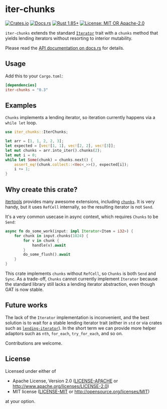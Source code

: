 # iter-chunks

[![Crates.io](https://img.shields.io/crates/v/iter-chunks.svg)](https://crates.io/crates/iter-chunks)
[![Docs.rs](https://docs.rs/iter-chunks/badge.svg)](https://docs.rs/iter-chunks)
[![Rust 1.85+](https://img.shields.io/badge/rust-1.85%2B-orange.svg)](https://github.com/rust-lang/rust/blob/master/RELEASES.md)
[![License: MIT OR Apache-2.0](https://img.shields.io/badge/license-MIT%2FApache--2.0-blue.svg)](#license)

`iter-chunks` extends the standard [`Iterator`] trait with a `chunks` method that yields lending iterators without resorting to interior mutability.

Please read the [API documentation on docs.rs](https://docs.rs/iter-chunks/) for details.

[`Iterator`]: https://doc.rust-lang.org/std/iter/trait.Iterator.html

## Usage

Add this to your `Cargo.toml`:

```toml
[dependencies]
iter-chunks = "0.3"
```

## Examples

`Chunks` implements a lending iterator, so iteration currently happens via a `while let` loop.

```rust
use iter_chunks::IterChunks;

let arr = [1, 1, 2, 2, 3];
let expected = [vec![1, 1], vec![2, 2], vec![3]];
let mut chunks = arr.into_iter().chunks(2);
let mut i = 0;
while let Some(chunk) = chunks.next() {
    assert_eq!(chunk.collect::<Vec<_>>(), expected[i]);
    i += 1;
}
```

## Why create this crate?

[itertools](https://crates.io/crates/itertools) provides many awesome extensions, including [`chunks`](https://docs.rs/itertools/latest/itertools/trait.Itertools.html#method.chunks). It is very handy, but it uses `RefCell` internally, so the resulting iterator is not `Send`.

It's a very common usecase in async context, which requires `Chunks` to be `Send`:

```rust
async fn do_some_work(input: impl Iterator<Item = i32>) {
    for chunk in input.chunks(1024) {
        for v in chunk {
            handle(v).await
        }
        do_some_flush().await
    }
}
```


This crate implements `chunks` without `RefCell`, so `Chunks` is both `Send` and `Sync`. As a trade-off, `Chunks` cannot currently implement `Iterator` because the standard library still lacks a lending iterator abstraction, even though GAT is now stable.

## Future works

The lack of the `Iterator` implementation is inconvenient, and the best solution is to wait for a stable lending iterator trait (either in `std` or via crates such as [`lending-iterator`][lending-iterator]). In the short term we can provide more helper adaptors such as `nth`, `for_each`, `try_for_each`, and so on.

Contributions are welcome.

## License

Licensed under either of

 * Apache License, Version 2.0
   ([LICENSE-APACHE](LICENSE-APACHE) or http://www.apache.org/licenses/LICENSE-2.0)
 * MIT license
   ([LICENSE-MIT](LICENSE-MIT) or http://opensource.org/licenses/MIT)

at your option.


[GAT]: https://github.com/rust-lang/rust/issues/44265
[lending-iterator]: https://crates.io/crates/lending-iterator
